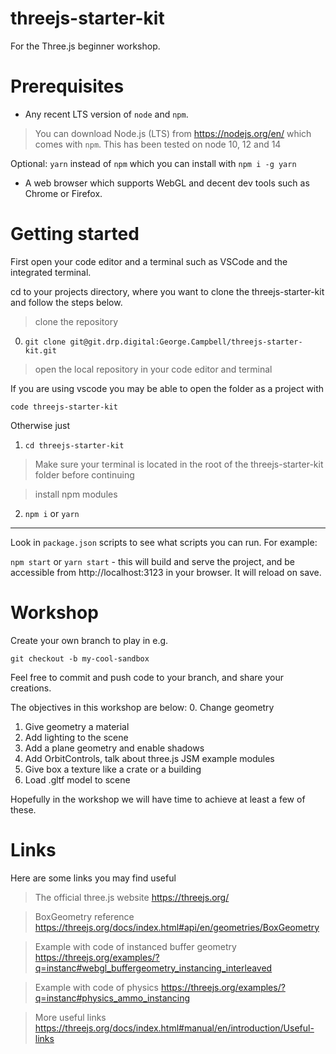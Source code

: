 # threejs-starter-kit

For the Three.js beginner workshop.
# Prerequisites

- Any recent LTS version of `node` and `npm`.
> You can download Node.js (LTS) from https://nodejs.org/en/ which comes with `npm`.
This has been tested on node 10, 12 and 14

Optional: `yarn` instead of `npm` which you can install with `npm i -g yarn`

- A web browser which supports WebGL and decent dev tools such as Chrome or Firefox.
# Getting started

First open your code editor and a terminal such as VSCode and the integrated terminal.

cd to your projects directory, where you want to clone the threejs-starter-kit and follow the steps below.

> clone the repository
0. `git clone git@git.drp.digital:George.Campbell/threejs-starter-kit.git`

> open the local repository in your code editor and terminal

If you are using vscode you may be able to open the folder as a project with

`code threejs-starter-kit`

Otherwise just
1. `cd threejs-starter-kit`

> Make sure your terminal is located in the root of the threejs-starter-kit folder before continuing

> install npm modules

2. `npm i` or `yarn`

---

Look in `package.json` scripts to see what scripts you can run. For example:

`npm start` or `yarn start` - this will build and serve the project, and be accessible from http://localhost:3123 in your browser. It will reload on save.

# Workshop

Create your own branch to play in e.g.

`git checkout -b my-cool-sandbox`

Feel free to commit and push code to your branch, and share your creations.

The objectives in this workshop are below:
0. Change geometry
1. Give geometry a material
2. Add lighting to the scene
3. Add a plane geometry and enable shadows
4. Add OrbitControls, talk about three.js JSM example modules
5. Give box a texture like a crate or a building
6. Load .gltf model to scene

Hopefully in the workshop we will have time to achieve at least a few of these.

# Links

Here are some links you may find useful

> The official three.js website
https://threejs.org/

> BoxGeometry reference
https://threejs.org/docs/index.html#api/en/geometries/BoxGeometry

> Example with code of instanced buffer geometry
https://threejs.org/examples/?q=instanc#webgl_buffergeometry_instancing_interleaved

> Example with code of physics
https://threejs.org/examples/?q=instanc#physics_ammo_instancing

> More useful links
https://threejs.org/docs/index.html#manual/en/introduction/Useful-links



